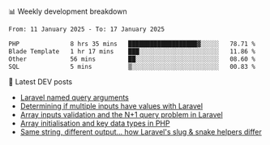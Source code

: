 📊 Weekly development breakdown
<!--START_SECTION:waka-->

```txt
From: 11 January 2025 - To: 17 January 2025

PHP              8 hrs 35 mins   ███████████████████▓░░░░░   78.71 %
Blade Template   1 hr 17 mins    ███░░░░░░░░░░░░░░░░░░░░░░   11.86 %
Other            56 mins         ██░░░░░░░░░░░░░░░░░░░░░░░   08.60 %
SQL              5 mins          ▒░░░░░░░░░░░░░░░░░░░░░░░░   00.83 %
```

<!--END_SECTION:waka-->

📕 Latest DEV posts
<!-- BLOG-POST-LIST:START -->
- [Laravel named query arguments](https://dev.to/michaelvickersuk/laravel-named-query-arguments-28kd)
- [Determining if multiple inputs have values with Laravel](https://dev.to/michaelvickersuk/determining-if-multiple-inputs-have-values-with-laravel-km6)
- [Array inputs validation and the N+1 query problem in Laravel](https://dev.to/michaelvickersuk/array-inputs-validation-and-the-n1-query-problem-in-laravel-2agb)
- [Array initialisation and key data types in PHP](https://dev.to/michaelvickersuk/array-initialisation-and-key-data-types-in-php-1e5b)
- [Same string, different output... how Laravel&#39;s slug &amp; snake helpers differ](https://dev.to/michaelvickersuk/same-string-different-output-how-laravels-slug-snake-helpers-differ-1ccj)
<!-- BLOG-POST-LIST:END -->
